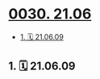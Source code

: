 # [0030. 21.06](https://github.com/Tdahuyou/TNotes.footprints/tree/main/notes/0030.%2021.06)

<!-- region:toc -->

- [1. 🗓 21.06.09](#1--210609)

<!-- endregion:toc -->

## 1. 🗓 21.06.09

<Footprints :times="[2021, 6, 9, 17, 21]">
  <template #text-area>
    <p>大三下，体测。</p>
    <hr />
    <p>1000m 4:04</p>
    <p>50m 6.8</p>
    <p>引体向上 9</p>
    <p>立定跳远 2.33</p>
    <p>坐位体前屈 10</p>
  </template>
  <template #image-list="{ openModal }">
    <img src="https://cdn.jsdelivr.net/gh/tnotesjs/imgs@main/2025-02-16-13-23-53.png" @click="openModal(0)"/>
  </template>
</Footprints>
